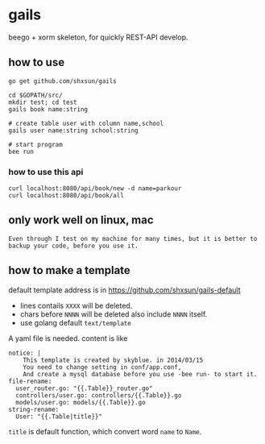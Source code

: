 gails
=====

beego + xorm skeleton, for quickly REST-API develop.

## how to use
	go get github.com/shxsun/gails

	cd $GOPATH/src/
	mkdir test; cd test
	gails book name:string

	# create table user with column name,school
	gails user name:string school:string

	# start program
	bee run

### how to use this api
	curl localhost:8080/api/book/new -d name=parkour
	curl localhost:8080/api/book/all

## only work well on linux, mac
	Even through I test on my machine for many times, but it is better to backup your code, before you use it.

## how to make a template
default template address is in <https://github.com/shxsun/gails-default>

* lines contails `XXXX` will be deleted.
* chars before `NNNN` will be deleted also include `NNNN` itself.
* use golang default `text/template`

A yaml file is needed. content is like

	notice: |
		This template is created by skyblue. in 2014/03/15
		You need to change setting in conf/app.conf,
		And create a mysql database before you use -bee run- to start it.
	file-rename:
	  user_router.go: "{{.Table}}_router.go"
	  controllers/user.go: controllers/{{.Table}}.go
	  models/user.go: models/{{.Table}}.go
	string-rename:
	  User: "{{.Table|title}}"

`title` is default function, which convert word `name` to `Name`.
